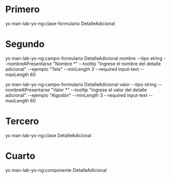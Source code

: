 # Primero
yo man-lab-yo-ng:clase-formulario DetalleAdicional
# Segundo
yo man-lab-yo-ng:campo-formulario DetalleAdicional nombre --tipo string --nombreAPresentarse "Nombre *" --tooltip "Ingrese el nombre del detalle adicional" --ejemplo "Tela" --minLength 3 --required input-text --maxLength 60

yo man-lab-yo-ng:campo-formulario DetalleAdicional valor --tipo string --nombreAPresentarse "Valor *" --tooltip "Ingrese el valor del detalle adicional" --ejemplo "Algodón" --minLength 3 --required input-text --maxLength 60

# Tercero 
yo man-lab-yo-ng:clase DetalleAdicional
# Cuarto
yo man-lab-yo-ng:componente DetalleAdicional
